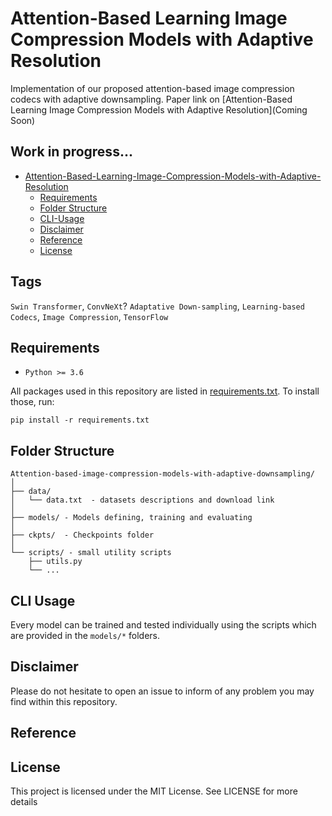 # Attention-Based Learning Image Compression Models with Adaptive Resolution
Implementation of our proposed attention-based image compression codecs with adaptive downsampling.
Paper link on [Attention-Based Learning Image Compression Models with Adaptive Resolution](Coming Soon)

## Work in progress...

* [Attention-Based-Learning-Image-Compression-Models-with-Adaptive-Resolution](#Attention-Based-Learning-Image-Compression-Models-with-Adaptive-Resolution)
  * [Requirements](#requirements)
  * [Folder Structure](#folder-structure)
  * [CLI-Usage](#cli-usage)
  * [Disclaimer](#disclaimer)
  * [Reference](#reference)
  * [License](#license)
    
<!-- /code_chunk_output -->


## Tags
<code>Swin Transformer</code>, <code>ConvNeXt</code>? <code>Adaptative Down-sampling</code>, <code>Learning-based Codecs</code>, <code>Image Compression</code>, <code>TensorFlow</code>


## Requirements
* <code>Python >= 3.6</code>

All packages used in this repository are listed in [requirements.txt](https://github.com/ahmedgh970/Attention-based-image-compression-models-with-adaptive-downsampling/requirements.txt).
To install those, run:
```
pip install -r requirements.txt
```


## Folder Structure
  ```
  Attention-based-image-compression-models-with-adaptive-downsampling/
  │
  ├── data/
  │   └── data.txt  - datasets descriptions and download link
  │
  ├── models/ - Models defining, training and evaluating
  │
  ├── ckpts/  - Checkpoints folder
  │
  └── scripts/ - small utility scripts
      ├── utils.py
      └── ...    
  ```

## CLI Usage
Every model can be trained and tested individually using the scripts which are provided in the `models/*` folders.

## Disclaimer
Please do not hesitate to open an issue to inform of any problem you may find within this repository.

## Reference

## License
This project is licensed under the MIT License. See LICENSE for more details
